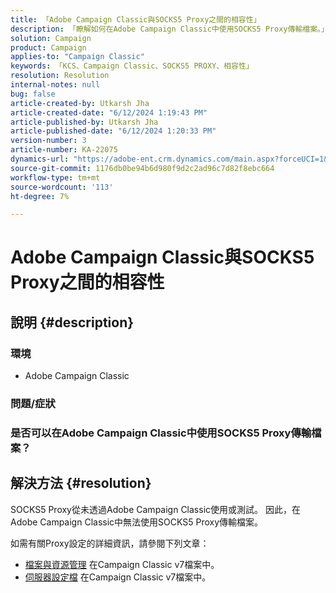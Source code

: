 ```yaml
---
title: 「Adobe Campaign Classic與SOCKS5 Proxy之間的相容性」
description: 「瞭解如何在Adobe Campaign Classic中使用SOCKS5 Proxy傳輸檔案。」
solution: Campaign
product: Campaign
applies-to: "Campaign Classic"
keywords: 「KCS、Campaign Classic、SOCKS5 PROXY、相容性」
resolution: Resolution
internal-notes: null
bug: false
article-created-by: Utkarsh Jha
article-created-date: "6/12/2024 1:19:43 PM"
article-published-by: Utkarsh Jha
article-published-date: "6/12/2024 1:20:33 PM"
version-number: 3
article-number: KA-22075
dynamics-url: "https://adobe-ent.crm.dynamics.com/main.aspx?forceUCI=1&pagetype=entityrecord&etn=knowledgearticle&id=1630466c-be28-ef11-840a-00224808decd"
source-git-commit: 1176db0be94b6d980f9d2c2ad96c7d82f8ebc664
workflow-type: tm+mt
source-wordcount: '113'
ht-degree: 7%

---
```


# Adobe Campaign Classic與SOCKS5 Proxy之間的相容性

## 說明 {#description}


### <b>環境</b>

- Adobe Campaign Classic


### <b>問題/症狀</b>

### 是否可以在Adobe Campaign Classic中使用SOCKS5 Proxy傳輸檔案？


## 解決方法 {#resolution}


SOCKS5 Proxy從未透過Adobe Campaign Classic使用或測試。 因此，在Adobe Campaign Classic中無法使用SOCKS5 Proxy傳輸檔案。

如需有關Proxy設定的詳細資訊，請參閱下列文章：

- [檔案與資源管理](https://experienceleague.adobe.com/docs/campaign-classic/using/installing-campaign-classic/additional-configurations/file-res-management.html) 在Campaign Classic v7檔案中。
- [伺服器設定檔](https://experienceleague.adobe.com/docs/campaign-classic/using/installing-campaign-classic/appendices/the-server-configuration-file.html) 在Campaign Classic v7檔案中。


